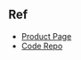 ## Ref

* [Product Page](https://www.clockworkpi.com/uconsole)
* [Code Repo](https://github.com/clockworkpi/uConsole)


